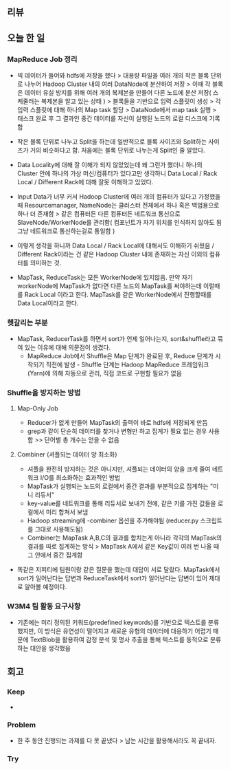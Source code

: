 ## 리뷰
  
## 오늘 한 일

### MapReduce Job 정리
- 빅 데이터가 들어와 hdfs에 저장을 했다 > 대용량 파일을 여러 개의 작은 블록 단위로 나누어 Hadoop Cluster 내의 여러 DataNode에 분산하여 저장 > 이때 각 블록은 데이터 유실 방지를 위해 여러 개의 복제본을 만들어 다른 노드에 분산 저장( 스케줄러는 복제본을 알고 있는 상태 ) > 블록들을 기반으로 입력 스플릿이 생성 > 각 입력 스플릿에 대해 하나의 Map task 할당 > DataNode에서 map task 실행 > 태스크 완료 후 그 결과인 중간 데이터를 자신이 실행된 노드의 로컬 디스크에 기록함
- 작은 블록 단위로 나누고 Split을 하는데 일반적으로 블록 사이즈와 Split하는 사이즈가 거의 비슷하다고 함. 처음에는 블록 단위로 나누는게 Split인 줄 알았다.

- Data Locality에 대해 잘 이해가 되지 않았었는데 왜 그런가 했더니 하나의 Cluster 안에 하나의 가상 머신/컴퓨터가 있다고만 생각하니 Data Local / Rack Local / Different Rack에 대해 잘못 이해하고 있었다.
- Input Data가 너무 커서 Hadoop Cluster에 여러 개의 컴퓨터가 있다고 가정했을때 Resourcemanager, NameNode는 클러스터 전체에서 하나 혹은 백업용으로 하나 더 존재함 > 같은 컴퓨터든 다른 컴퓨터든 네트워크 통신으로 SlaveNode/WorkerNode를 관리함( 컴포넌트가 자기 위치를 인식하지 않아도 됨 그냥 네트워크로 통신하는걸로 통일함 )
- 이렇게 생각을 하니까 Data Local / Rack Local에 대해서도 이해하기 쉬웠음 / Different Rack이라는 건 같은 Hadoop Cluster 내에 존재하는 자신 이외의 컴퓨터를 의미하는 것.
- MapTask, ReduceTask는 모든 WorkerNode에 있지않음. 만약 자기 workerNode에 MapTask가 없다면 다른 노드의 MapTask를 써야하는데 이럴때를 Rack Local 이라고 한다. MapTask를 같은 WorkerNode에서 진행할때를 Data Local이라고 한다.

### 헷갈리는 부분
- MapTask, ReducerTask를 하면서 sort가 언제 일어나는지, sort&shuffle라고 묶여 있는 이유에 대해 의문점이 생겼다.
  - MapReduce Job에서 Shuffle은 Map 단계가 완료된 후, Reduce 단계가 시작되기 직전에 발생 - Shuffle 단계는 Hadoop MapReduce 프레임워크(Yarn)에 의해 자동으로 관리, 직접 코드로 구현할 필요가 없음
 
### Shuffle을 방지하는 방법
1. Map-Only Job
   - Reducer가 없게 만들어 MapTask의 출력이 바로 hdfs에 저장되게 만듬
   - grep과 같이 단순히 데이터를 찾거나 변형만 하고 집계가 필요 없는 경우 사용함 >> 단어별 총 개수는 얻을 수 없음
  
2. Combiner (셔플되는 데이터 양 최소화)
   - 셔플을 완전히 방지하는 것은 아니지만, 셔플되는 데이터의 양을 크게 줄여 네트워크 I/O를 최소화하는 효과적인 방법
   - MapTask가 실행되는 노드의 로컬에서 중간 결과를 부분적으로 집계하는 "미니 리듀서"
   - key-value를 네트워크를 통해 리듀서로 보내기 전에, 같은 키를 가진 값들을 로컬에서 미리 합쳐서 보냄
   - Hadoop streaming에 -combiner 옵션을 추가해야됨 (reducer.py 스크립트를 그대로 사용해도됨)
   - Combiner는 MapTask A,B,C의 결과를 합치는게 아니라 각각의 MapTask의 결과를 따로 집계하는 방식 > MapTask A에서 같은 Key값이 여러 번 나올 때 그 안에서 중간 집계함


- 똑같은 지피티에 팀원이랑 같은 질문을 했는데 대답이 서로 달랐다. MapTask에서 sort가 일어난다는 답변과 ReduceTask에서 sort가 일어난다는 답변이 있어 제대로 알아볼 예정이다.

### W3M4 팀 활동 요구사항
- 기존에는 미리 정의된 키워드(predefined keywords)를 기반으로 텍스트를 분류했지만, 이 방식은 유연성이 떨어지고 새로운 유형의 데이터에 대응하기 어렵기 때문에 TextBlob을 활용하여 감정 분석 및 명사 추출을 통해 텍스트를 동적으로 분류하는 대안을 생각했음



## 회고
  
### Keep
- 

### Problem
- 한 주 동안 진행되는 과제를 다 못 끝냈다 > 남는 시간을 활용해서라도 꼭 끝내자.

### Try


